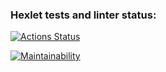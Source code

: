### Hexlet tests and linter status:
[![Actions Status](https://github.com/grigorev-maksim/frontend-project-11/workflows/hexlet-check/badge.svg)](https://github.com/grigorev-maksim/frontend-project-11/actions)

[![Maintainability](https://api.codeclimate.com/v1/badges/450c123aa843af54e9c6/maintainability)](https://codeclimate.com/github/grigorev-maksim/frontend-project-11/maintainability)